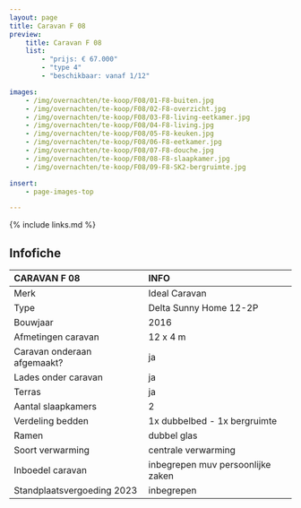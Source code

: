 ```yaml
---
layout: page
title: Caravan F 08
preview:
    title: Caravan F 08
    list:
        - "prijs: € 67.000"
        - "type 4"
        - "beschikbaar: vanaf 1/12"

images:
    - /img/overnachten/te-koop/F08/01-F8-buiten.jpg
    - /img/overnachten/te-koop/F08/02-F8-overzicht.jpg
    - /img/overnachten/te-koop/F08/03-F8-living-eetkamer.jpg
    - /img/overnachten/te-koop/F08/04-F8-living.jpg
    - /img/overnachten/te-koop/F08/05-F8-keuken.jpg
    - /img/overnachten/te-koop/F08/06-F8-eetkamer.jpg
    - /img/overnachten/te-koop/F08/07-F8-douche.jpg
    - /img/overnachten/te-koop/F08/08-F8-slaapkamer.jpg
    - /img/overnachten/te-koop/F08/09-F8-SK2-bergruimte.jpg

insert:
    - page-images-top

---
```


{% include links.md %}



## Infofiche

CARAVAN F 08                | INFO        |
:---------------------------|:------------|
Merk                        |Ideal Caravan
Type                        |Delta Sunny Home 12-2P
Bouwjaar                    |2016
Afmetingen caravan          |12 x 4 m
Caravan onderaan afgemaakt? |ja
Lades onder caravan         |ja
Terras                      |ja
Aantal slaapkamers          |2
Verdeling bedden            |1x dubbelbed - 1x bergruimte
Ramen                       |dubbel glas
Soort verwarming            |centrale verwarming
Inboedel caravan            |inbegrepen muv persoonlijke zaken
Standplaatsvergoeding 2023  |inbegrepen
